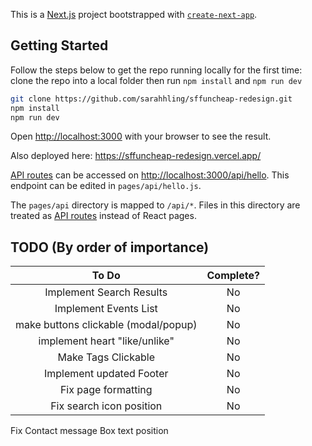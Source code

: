 This is a [Next.js](https://nextjs.org/) project bootstrapped with [`create-next-app`](https://github.com/vercel/next.js/tree/canary/packages/create-next-app).

## Getting Started

Follow the steps below to get the repo running locally for the first time:
clone the repo into a local folder then run `npm install` and `npm run dev`

```bash
git clone https://github.com/sarahhling/sffuncheap-redesign.git
npm install
npm run dev
```

Open [http://localhost:3000](http://localhost:3000) with your browser to see the result.

Also deployed here: https://sffuncheap-redesign.vercel.app/

[API routes](https://nextjs.org/docs/api-routes/introduction) can be accessed on [http://localhost:3000/api/hello](http://localhost:3000/api/hello). This endpoint can be edited in `pages/api/hello.js`.

The `pages/api` directory is mapped to `/api/*`. Files in this directory are treated as [API routes](https://nextjs.org/docs/api-routes/introduction) instead of React pages.

## TODO (By order of importance)

|                To Do                 | Complete? |
| :----------------------------------: | :-------: |
|       Implement Search Results       |    No     |
|        Implement Events List         |    No     |
| make buttons clickable (modal/popup) |    No     |
|    implement heart "like/unlike"     |    No     |
|         Make Tags Clickable          |    No     |
|       Implement updated Footer       |    No     |
|         Fix page formatting          |    No     |
|       Fix search icon position       |    No     |

Fix Contact message Box text position
